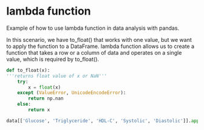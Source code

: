 # lambda function

Example of how to use lambda function in data analysis with pandas.

In this scenario, we have to_float() that works with one value, but we want to apply the function to a DataFrame.
lambda function allows us to create a function that takes a row or a column of data and operates on a single value,
which is required by to_float().

```python
def to_float(x):
'''returns float value of x or NaN'''
    try:
        x = float(x)
    except (ValueError, UnicodeEncodeError):
        return np.nan
    else:
        return x

data[['Glucose', 'Triglyceride', 'HDL-C', 'Systolic', 'Diastolic']].apply(lambda x: x.map(to_float)).head()
```
